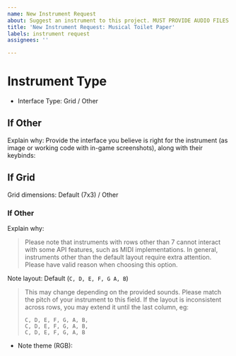 ```yaml
---
name: New Instrument Request
about: Suggest an instrument to this project. MUST PROVIDE AUDIO FILES!
title: 'New Instrument Request: Musical Toilet Paper'
labels: instrument request
assignees: ''

---
```


# Instrument Type
* Interface Type: Grid / Other

## If Other
Explain why:
Provide the interface you believe is right for the instrument (as image or working code with in-game screenshots), along with their keybinds:

## If Grid
Grid dimensions: Default (7x3) / Other

### If Other
Explain why:
>Please note that instruments with rows other than 7 cannot interact with some API features, such as MIDI implementations. In general, instruments other than the default layout require extra attention. Please have valid reason when choosing this option.

Note layout: Default (`C, D, E, F, G A, B`)
> This may change depending on the provided sounds. Please match the pitch of your instrument to this field. If the layout is inconsistent across rows, you may extend it until the last column, eg:
> ```
> C, D, E, F, G, A, B,
> C, D, E, F, G, A, B,
> C, D, E, F, G, A, B
> ```

* Note theme (RGB): 

<!-- PLEASE PROVIDE THE AUDIO FILES FOR YOUR INSTRUMENT! -->
<!-- Thank you for taking the time to fill this form! -->
